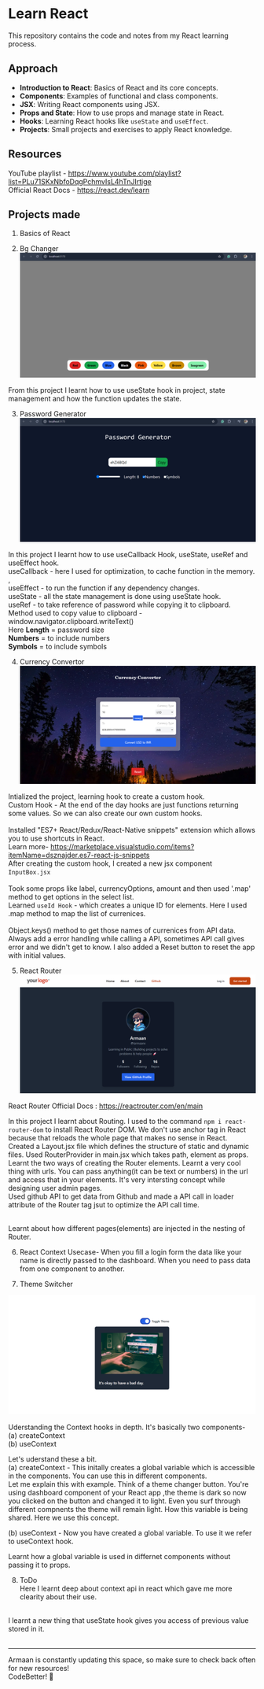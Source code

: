 # Learn React

This repository contains the code and notes from my React learning process.

## Approach

- **Introduction to React**: Basics of React and its core concepts.
- **Components**: Examples of functional and class components.
- **JSX**: Writing React components using JSX.
- **Props and State**: How to use props and manage state in React.
- **Hooks**: Learning React hooks like `useState` and `useEffect`.
- **Projects**: Small projects and exercises to apply React knowledge.

## Resources

YouTube playlist - <https://www.youtube.com/playlist?list=PLu71SKxNbfoDqgPchmvIsL4hTnJIrtige> <br>
Official React Docs - https://react.dev/learn

## Projects made

1. Basics of React


2. Bg Changer
![Background Changer](./images/bgChanger.png "Background Changer")

From this project I learnt how to use useState hook in project, state management and how the function updates the state.


3. Password Generator
![Password Generator](./images/passwordGenerator.png "Password Generator")

In this project I learnt how to use useCallback Hook, useState, useRef and useEffect hook. <br>
useCallback - here I used for optimization, to cache function in the memory. ,<br>
useEffect - to run the function if any dependency changes. <br>
useState - all the state management is done using useState hook.  <br>
useRef - to take reference of password while copying it to clipboard.  <br>
Method used to copy value to clipboard - window.navigator.clipboard.writeText() <br>
Here **Length** = password size <br>
**Numbers** = to include numbers <br>
**Symbols** = to include symbols <br>


4. Currency Convertor
![Currency Convertor](./images/currencyConverter.png "Currency Convertor")

Intialized the project, learning hook to create a custom hook. <br>
Custom Hook - At the end of the day hooks are just functions returning some values. So we can also create our own custom hooks. <br> <br>
Installed "ES7+ React/Redux/React-Native snippets" extension which allows you to use shortcuts in React. <br> 
Learn more- https://marketplace.visualstudio.com/items?itemName=dsznajder.es7-react-js-snippets <br>
After creating the custom hook, I created a new jsx component `InputBox.jsx` <br> <br>
Took some props like label, currencyOptions, amount and then used '.map' method to get options in the select list. <br>
Learned `useId Hook` - which creates a unique ID for elements.
Here I used .map method to map the list of currenices. <br><br>
Object.keys() method to get those names of currenices from API data. 
Always add a error handling while calling a API, sometimes API call gives error and we didn't get to know.
I also added a Reset button to reset the app with initial values.

5. React Router
![React Router](./images/reactRouter.png "React Router")

React Router Official Docs : https://reactrouter.com/en/main

In this project I learnt about Routing. I used to the command `npm i react-router-dom` to install React Router DOM. We don't use anchor tag in React because that reloads the whole page that makes no sense in React. <br>
Created a Layout.jsx file which defines the structure of static and dynamic files. 
Used RouterProvider in main.jsx which takes path, element as props.
Learnt the two ways of creating the Router elements. 
Learnt a very cool thing with urls. You can pass anything(it can be text or numbers) in the url and access that in your elements. It's very intersting concept while designing user admin pages.
<br>
Used github API to get data from Github and made a API call in loader attribute of the Router tag jsut to optimize the API call time. 


<br>
Learnt about how different pages(elements) are injected in the nesting of Router.


6. React Context
Usecase- When you fill a login form the data like your name is directly passed to the dashboard.
When you need to pass data from one component to another.

7. Theme Switcher

![Theme Switcher](./images/themeSwitch.png "Theme Switcher")

Uderstanding the Context hooks in depth. It's basically two components- <br>
(a) createContext <br>
(b) useContext <br>



Let's uderstand these a bit. <br>
(a) createContext - This initally creates a global variable which is accessible in the components. You can use this in different components. <br>
Let me explain this with example. Think of a theme changer button. You're using dashboard component of your React app ,the theme is dark so now you clicked on the button and changed it to light. Even you surf through different compnents the theme will remain light. How this variable is being shared. Here we use this concept.

(b) useContext - Now you have created a global variable. To use it we refer to useContext hook. <br>

Learnt how a global variable is used in differnet components without passing it to props.

8. ToDo <br>
Here I learnt deep about context api in react which gave me more clearity about their use.

<br>
I learnt a new thing that useState hook gives you access of previous value stored in it.

<br>

<br>







---
Armaan is constantly updating this space, so make sure to check back often for new resources! <br>
CodeBetter! 🚀

